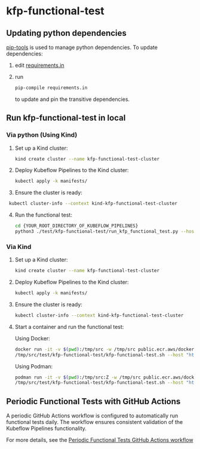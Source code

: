 # kfp-functional-test

## Updating python dependencies

[pip-tools](https://github.com/jazzband/pip-tools) is used to manage python
dependencies. To update dependencies:
1. edit [requirements.in](requirements.in)
1. run

    ```bash
    pip-compile requirements.in
    ```
    to update and pin the transitive dependencies.

## Run kfp-functional-test in local

### Via python (Using Kind)

1.  Set up a Kind cluster:
    
    ```bash 
    kind create cluster --name kfp-functional-test-cluster
    ```

2.  Deploy Kubeflow Pipelines to the Kind cluster:

    ```bash
    kubectl apply -k manifests/
    ```

3.  Ensure the cluster is ready:

   ```bash
    kubectl cluster-info --context kind-kfp-functional-test-cluster
   ```

4.  Run the functional test:

    ```bash
    cd {YOUR_ROOT_DIRECTORY_OF_KUBEFLOW_PIPELINES}
    python3 ./test/kfp-functional-test/run_kfp_functional_test.py --host "http://localhost:8080"
    ```

### Via Kind

1.  Set up a Kind cluster:

    ```bash
    kind create cluster --name kfp-functional-test-cluster
    ```

2.  Deploy Kubeflow Pipelines to the Kind cluster:
   
    ```bash
    kubectl apply -k manifests/
    ```

3.  Ensure the cluster is ready:

    ```bash
    kubectl cluster-info --context kind-kfp-functional-test-cluster
    ```

4.  Start a container and run the functional test:
   
    Using Docker:
    ```bash
    docker run -it -v $(pwd):/tmp/src -w /tmp/src public.ecr.aws/docker/library/python:3.12-slim\
    /tmp/src/test/kfp-functional-test/kfp-functional-test.sh --host "http://localhost:8080"
    ```

    Using Podman:
    ```bash
    podman run -it -v $(pwd):/tmp/src:Z -w /tmp/src public.ecr.aws/docker/library/python:3.12-slim \
    /tmp/src/test/kfp-functional-test/kfp-functional-test.sh --host "http://localhost:8080"
    ```


## Periodic Functional Tests with GitHub Actions

A periodic GitHub Actions workflow is configured to automatically run functional tests daily. The workflow ensures consistent validation of the Kubeflow Pipelines functionality.

For more details, see the [Periodic Functional Tests GitHub Actions workflow](https://github.com/kubeflow/pipelines/blob/master/.github/workflows/periodic.yml)

